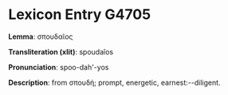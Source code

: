 # Lexicon Entry G4705

**Lemma**: σπουδαῖος

**Transliteration (xlit)**: spoudaîos

**Pronunciation**: spoo-dah'-yos

**Description**:
from σπουδή; prompt, energetic, earnest:--diligent.
